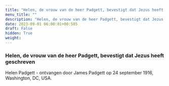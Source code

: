```yaml
---
title: "Helen, de vrouw van de heer Padgett, bevestigt dat Jezus heeft geschreven"
menu_title: ""
description: "Helen, de vrouw van de heer Padgett, bevestigt dat Jezus heeft geschreven"
date: 2023-09-01 06:00:01+00:585
draft: False
hidden: True
weight:
---
```

### Helen, de vrouw van de heer Padgett, bevestigt dat Jezus heeft geschreven

Helen Padgett - ontvangen door James Padgett op 24 september 1916, Washington, DC, USA.

